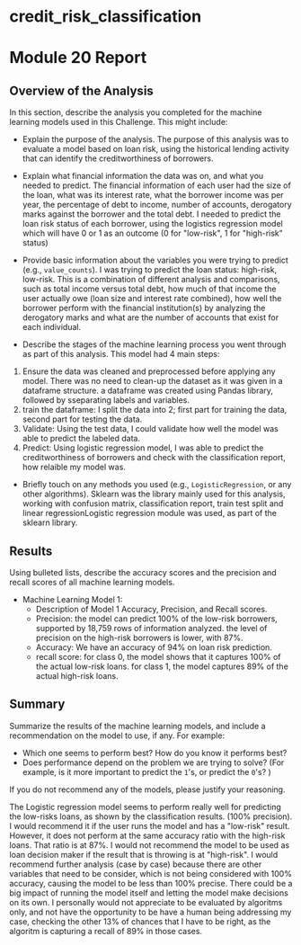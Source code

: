 # credit_risk_classification
# Module 20 Report

## Overview of the Analysis

In this section, describe the analysis you completed for the machine learning models used in this Challenge. This might include:

* Explain the purpose of the analysis.
The purpose of this analysis was to evaluate a model based on loan risk, using the historical lending activity that can identify the creditworthiness of borrowers.
* Explain what financial information the data was on, and what you needed to predict.
The financial information of each user had the size of the loan, what was its interest rate, what the borrower income was per year, the percentage of debt to income, number of accounts, derogatory marks against the borrower and the total debt.
I needed to predict the loan risk status of each borrower, using the logistics regression model which will have 0 or 1 as an outcome (0 for "low-risk", 1 for "high-risk" status)

* Provide basic information about the variables you were trying to predict (e.g., `value_counts`).
I was trying to predict the loan status: high-risk, low-risk. This is a combination of different analysis and comparisons, such as total income versus total debt, how much of that income the user actually owe (loan size and interest rate combined), how well the borrower perform with the financial institution(s) by analyzing the derogatory marks and what are the number of accounts that exist for each individual.

* Describe the stages of the machine learning process you went through as part of this analysis.
This model had 4 main steps:
1. Ensure the data was cleaned and preprocessed before applying any model. There was no need to clean-up the dataset as it was given in a dataframe structure. a dataframe was created using Pandas library, followed by sseparating labels and variables.
2. train the dataframe: I split the data into 2; first part for training the data, second part for  testing the data. 
3. Validate: Using the test data, I could validate how well the model was able to predict the labeled data.
4. Predict: Using logistic regression model, I was able to predict the  creditworthiness of borrowers and check with the classification report, how relaible my model was. 

* Briefly touch on any methods you used (e.g., `LogisticRegression`, or any other algorithms).
Sklearn was  the library mainly used for this analysis, working with confusion matrix, classification report, train test split and linear regressionLogistic regression module was used, as part of the sklearn library.


## Results

Using bulleted lists, describe the accuracy scores and the precision and recall scores of all machine learning models.

* Machine Learning Model 1:
    * Description of Model 1 Accuracy, Precision, and Recall scores.
    * Precision: the model can predict 100% of the low-risk borrowers, supported by 18,759 rows of information analyzed. the level of precision on the high-risk borrowers is lower, with 87%. 
    * Accuracy: We have an accuracy of 94% on loan risk prediction. 
    * recall score: for class 0, the model shows that it captures 100% of the actual low-risk loans. for class 1, the model captures 89% of the actual high-risk loans.



## Summary

Summarize the results of the machine learning models, and include a recommendation on the model to use, if any. For example:

* Which one seems to perform best? How do you know it performs best?
* Does performance depend on the problem we are trying to solve? (For example, is it more important to predict the `1`'s, or predict the `0`'s? )

If you do not recommend any of the models, please justify your reasoning.

The Logistic regression model seems to perform really well for predicting the low-risks loans, as shown by the classification results. (100% precision). I would recommend it if the user runs the model and has a "low-risk" result.
However, it does not perform at the same accuracy ratio with the high-risk loans. That ratio is at 87%. I would not recommend the model to be used as loan decision maker if the result that is throwing is at "high-risk". I would recommend further analysis (case by case) because there are other variables that need to be consider, which is not being considered with 100% accuracy, causing the model to be less than 100% precise. There could be a big impact of running the model itself and letting the model make decisions on its own. I personally would not appreciate to be evaluated by algoritms only, and not have the opportunity to be have a human being addressing my case, checking the other 13% of chances that I have to be right, as the algoritm is capturing a recall of 89% in those cases.
